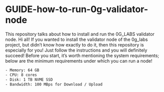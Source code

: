 # GUIDE-how-to-run-0g-validator-node
This repository talks about how to install and run the 0G_LABS validator node.
Hi all! If you wanted to install the validator node of the 0g_labs project, but didn’t know how exactly to do it, then this repository is especially for you! Just follow the instructions and you will definitely succeed!
Before you start, it’s worth mentioning the system requirements; below are the minimum requirements under which you can run a node!

```bash
- Memory: 64 GB
- CPU: 8 cores
- Disk: 1 TB NVME SSD
- Bandwidth: 100 MBps for Download / Upload
```
